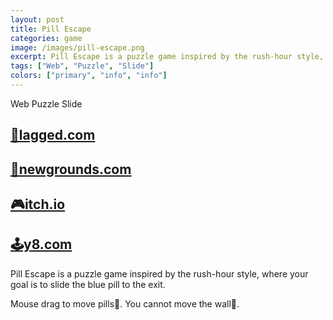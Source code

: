 ```yaml
---
layout: post
title: Pill Escape
categories: game
image: /images/pill-escape.png
excerpt: Pill Escape is a puzzle game inspired by the rush-hour style, where your goal is to slide the blue pill to the exit.
tags: ["Web", "Puzzle", "Slide"]
colors: ["primary", "info", "info"]
---
```


<span class="badge badge-primary">Web</span>
<span class="badge badge-info">Puzzle</span>
<span class="badge badge-info">Slide</span>

## [🎯lagged.com](https://lagged.com/play/6096/)

## [🎨newgrounds.com](https://www.newgrounds.com/portal/view/862830)

## [🎮itch.io](https://sublevelgames.itch.io/pill-escape)

## [🕹️y8.com](https://y8.com/games/pill_escape)

Pill Escape is a puzzle game inspired by the rush-hour style, where your goal is to slide the blue pill to the exit.

Mouse drag to move pills💊.
You cannot move the wall🧱.
